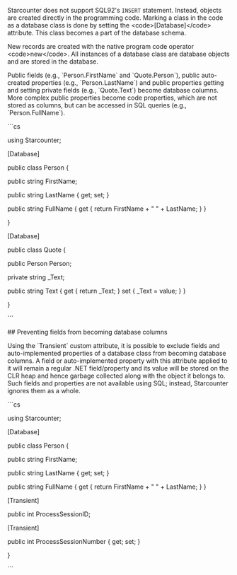 Starcounter does not support SQL92's `INSERT` statement. Instead, objects are created directly in the programming code. Marking a class in the code as a database class is done by setting the &lt;code&gt;\[Database\]&lt;/code&gt; attribute. This class becomes a part of the database schema.



New records are created with the native program code operator &lt;code&gt;new&lt;/code&gt;. All instances of a database class are database objects and are stored in the database.



Public fields \(e.g., \`Person.FirstName\` and \`Quote.Person\`\), public auto-created properties \(e.g., \`Person.LastName\`\) and public properties getting and setting private fields \(e.g., \`Quote.Text\`\) become database columns. More complex public properties become code properties, which are not stored as columns, but can be accessed in SQL queries \(e.g., \`Person.FullName\`\).



\`\`\`cs

using Starcounter;



\[Database\]

public class Person {

   public string FirstName;

   public string LastName { get; set; }

   public string FullName { get { return FirstName + " " + LastName; } }

}



\[Database\]

public class Quote {

   public Person Person;

   private string \_Text;

   public string Text { get { return \_Text; } set { \_Text = value; } }

}

\`\`\`



\#\# Preventing fields from becoming database columns



Using the \`Transient\` custom attribute, it is possible to exclude fields and auto-implemented properties of a database class from becoming database columns. A field or auto-implemented property with this attribute applied to it will remain a regular .NET field/property and its value will be stored on the CLR heap and hence garbage collected along with the object it belongs to. Such fields and properties are not available using SQL; instead, Starcounter ignores them as a whole.



\`\`\`cs

using Starcounter;



\[Database\]

public class Person {

   public string FirstName;

   public string LastName { get; set; }

   public string FullName { get { return FirstName + " " + LastName; } }

   \[Transient\]

   public int ProcessSessionID;

   \[Transient\]

   public int ProcessSessionNumber { get; set; }

}

\`\`\`



